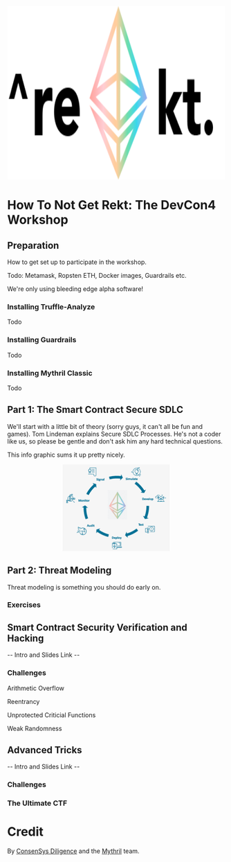 <p align="center">
	<img src="/static/notrekt-logo.png" height="400px"/>
</p>

# How To Not Get Rekt: The DevCon4 Workshop

## Preparation

How to get set up to participate in the workshop.

Todo: Metamask, Ropsten ETH, Docker images, Guardrails etc.

We're only using bleeding edge alpha software!

### Installing Truffle-Analyze

Todo

### Installing Guardrails

Todo

### Installing Mythril Classic

Todo

## Part 1: The Smart Contract Secure SDLC

We'll start with a little bit of theory (sorry guys, it can't all be fun and games). Tom Lindeman explains Secure SDLC Processes. He's not a coder like us, so please be gentle and don't ask him any hard technical questions.

This info graphic sums it up pretty nicely.

<p align="center">
	<img src="/static/sdlc.png" height="200px"/>
</p>

## Part 2: Threat Modeling

Threat modeling is something you should do early on. 

### Exercises


## Smart Contract Security Verification and Hacking

-- Intro and Slides Link -- 

### Challenges

Arithmetic Overflow

Reentrancy

Unprotected Criticial Functions

Weak Randomness

## Advanced Tricks

-- Intro and Slides Link -- 

### Challenges



### The Ultimate CTF



# Credit

By [ConsenSys Diligence](https://consensys.net/diligence/) and the [Mythril](https://mythril.ai) team.
